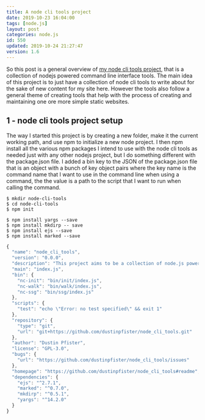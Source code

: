 ```yaml
---
title: A node cli tools project
date: 2019-10-23 16:04:00
tags: [node.js]
layout: post
categories: node.js
id: 550
updated: 2019-10-24 21:27:47
version: 1.6
---
```


So this post is a general overview of [my node cli tools project](https://github.com/dustinpfister/node_cli_tools), that is a collection of nodejs powered command line interface tools. The main idea of this project is to just have a collection of node cli tools to write about for the sake of new content for my site here. However the tools also follow a general theme of creating tools that help with the process of creating and maintaining one ore more simple static websites.

<!-- more -->

## 1 - node cli tools project setup

The way I started this project is by creating a new folder, make it the current working path, and use npm to initialize a new node project. I then npm install all the various npm packages I intend to use with the node cli tools as needed just with any other nodejs project, but I do something different with the package.json file. I added a bin key to the JSON of the package.json file that is an object with a bunch of key object pairs where the key name is the command name that I want to use in the command line when using a command, the the value is a path to the script that I want to run when calling the command.

```
$ mkdir node-cli-tools
$ cd node-cli-tools
$ npm init
```

```
$ npm install yargs --save
$ npm install mkdirp -- save
$ npm install ejs --save
$ npm install marked --save
```

```js
{
  "name": "node_cli_tools",
  "version": "0.0.0",
  "description": "This project aims to be a collection of node.js powered CLI tool examples.",
  "main": "index.js",
  "bin": {
    "nc-init": "bin/init/index.js",
    "nc-walk": "bin/walk/index.js",
    "nc-ssg": "bin/ssg/index.js"
  },
  "scripts": {
    "test": "echo \"Error: no test specified\" && exit 1"
  },
  "repository": {
    "type": "git",
    "url": "git+https://github.com/dustinpfister/node_cli_tools.git"
  },
  "author": "Dustin Pfister",
  "license": "GPL-3.0",
  "bugs": {
    "url": "https://github.com/dustinpfister/node_cli_tools/issues"
  },
  "homepage": "https://github.com/dustinpfister/node_cli_tools#readme",
  "dependencies": {
    "ejs": "^2.7.1",
    "marked": "^0.7.0",
    "mkdirp": "^0.5.1",
    "yargs": "^14.2.0"
  }
}
```